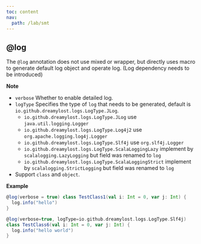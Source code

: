 ```yaml
---
toc: content
nav:
  path: /lab/smt
---
```


## @log

The `@log` annotation does not use mixed or wrapper, but directly uses macro to generate default log object and operate log. (Log dependency needs to be introduced)

**Note**

- `verbose` Whether to enable detailed log.
- `logType` Specifies the type of `log` that needs to be generated, default is `io.github.dreamylost.logs.LogType.JLog`.
  - `io.github.dreamylost.logs.LogType.JLog` use `java.util.logging.Logger`
  - `io.github.dreamylost.logs.LogType.Log4j2` use `org.apache.logging.log4j.Logger`
  - `io.github.dreamylost.logs.LogType.Slf4j` use `org.slf4j.Logger`
  - `io.github.dreamylost.logs.LogType.ScalaLoggingLazy` implement by `scalalogging.LazyLogging` but field was renamed to `log`
  - `io.github.dreamylost.logs.LogType.ScalaLoggingStrict` implement by `scalalogging.StrictLogging` but field was renamed to `log`
- Support `class` and `object`.

**Example**

```scala
@log(verbose = true) class TestClass1(val i: Int = 0, var j: Int) {
  log.info("hello")
}

@log(verbose=true, logType=io.github.dreamylost.logs.LogType.Slf4j)
class TestClass6(val i: Int = 0, var j: Int) {
  log.info("hello world")
}
```
